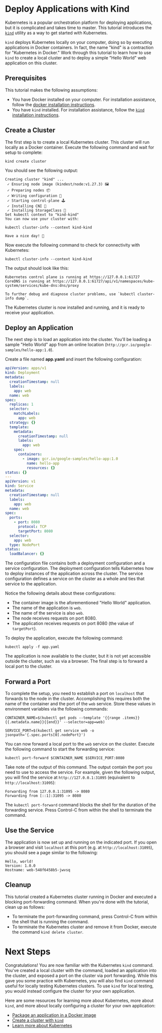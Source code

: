 # Deploy Applications with Kind

Kubernetes is a popular orchestration platform for deploying applications, but it is complicated and takes time to master. This tutorial introduces the [`kind`](https://kind.sigs.k8s.io/) utility as a way to get started with Kubernetes.

`kind` deploys Kubernetes locally on your computer, doing so by executing applications in Docker containers. In fact, the name "kind" is a contraction for "Kubernetes in Docker." Work through this tutorial to learn how to use `kind` to create a local cluster and to deploy a simple "Hello World" web application on this cluster.

## Prerequisites

This tutorial makes the following assumptions:

- You have Docker installed on your computer. For installation assistance, follow the [docker installation instructions](https://docs.docker.com/engine/install/).
- You have `kind` installed. For installation assistance, follow the [`kind` installation instructions](https://kind.sigs.k8s.io/docs/user/quick-start).

## Create a Cluster

The first step is to create a local Kubernetes cluster. This cluster will run locally as a Docker container. Execute the following command and wait for setup to complete:

```shell
kind create cluster
```

You should see the following output:

```
Creating cluster "kind" ...
 ✓ Ensuring node image (kindest/node:v1.27.3) 🖼
 ✓ Preparing nodes 📦
 ✓ Writing configuration 📜
 ✓ Starting control-plane 🕹️
 ✓ Installing CNI 🔌
 ✓ Installing StorageClass 💾
Set kubectl context to "kind-kind"
You can now use your cluster with:

kubectl cluster-info --context kind-kind

Have a nice day! 👋
```

Now execute the following command to check for connectivity with Kubernetes:

```
kubectl cluster-info --context kind-kind
```

The output should look like this:

```
Kubernetes control plane is running at https://127.0.0.1:61727
CoreDNS is running at https://127.0.0.1:61727/api/v1/namespaces/kube-system/services/kube-dns:dns/proxy

To further debug and diagnose cluster problems, use `kubectl cluster-info dump`.
```

The Kubernetes cluster is now installed and running, and it is ready to receive your application.

## Deploy an Application

The next step is to load an application into the cluster. You'll be loading a sample "Hello World" app from an online location (`http://gcr.io/google-samples/hello-app:1.0`).

Create a file named **app.yaml** and insert the following configuration:

```yml
apiVersion: apps/v1
kind: Deployment
metadata:
  creationTimestamp: null
  labels:
    app: web
  name: web
spec:
  replicas: 1
  selector:
    matchLabels:
      app: web
  strategy: {}
  template:
    metadata:
      creationTimestamp: null
      labels:
        app: web
    spec:
      containers:
        - image: gcr.io/google-samples/hello-app:1.0
          name: hello-app
          resources: {}
status: {}
---
apiVersion: v1
kind: Service
metadata:
  creationTimestamp: null
  labels:
    app: web
  name: web
spec:
  ports:
    - port: 8080
      protocol: TCP
      targetPort: 8080
  selector:
    app: web
  type: NodePort
status:
  loadBalancer: {}
```

The configuration file contains both a deployment configuration and a service configuration. The deployment configuration tells Kubernetes how to deploy instances of the application across the cluster. The service configuration defines a service on the cluster as a whole and ties that service to the application.

Notice the following details about these configurations:

- The container image is the aforementioned "Hello World" application.
- The name of the application is `web`.
- The name of the service is also `web`.
- The node receives requests on port 8080.
- The application receives requests on port 8080 (the value of `targetPort`).

To deploy the application, execute the following command:

```shell
kubectl apply -f app.yaml
```

The application is now available to the cluster, but it is not yet accessible outside the cluster, such as via a browser. The final step is to forward a local port to the cluster.

## Forward a Port

To complete the setup, you need to establish a port on `localhost` that forwards to the node in the cluster. Accomplishing this requires both the name of the container and the port of the `web` service. Store these values in environment variables via the following commands:

```shell
CONTAINER_NAME=$(kubectl get pods --template '{{range .items}}{{.metadata.name}}{{end}}' --selector=app=web)

SERVICE_PORT=$(kubectl get service web -o jsonpath='{.spec.ports[0].nodePort}')
```

You can now forward a local port to the `web` service on the cluster. Execute the following command to start the forwarding service:

```shell
kubectl port-forward $CONTAINER_NAME $SERVICE_PORT:8080
```

Take note of the output of this command. The output contain the port you need to use to access the service. For example, given the following output, you will find the service at `http://127.0.0.1:31095` (equivalent to `http://localhost:31095`):

```
Forwarding from 127.0.0.1:31095 -> 8080
Forwarding from [::1]:31095 -> 8080
```

The `kubectl port-forward` command blocks the shell for the duration of the forwarding service. Press Control-C from within the shell to terminate the command.

## Use the Service

The application is now set up and running on the indicated port. If you open a browser and visit `localhost` at this port (e.g. at `http://localhost:31095`), you should see a page similar to the following:

```
Hello, world!
Version: 1.0.0
Hostname: web-548f6458b5-jwvsq
```

## Cleanup

This tutorial created a Kubernetes cluster running in Docker and executed a blocking port-forwarding command. When you're done with the tutorial, clean up as follows:

- To terminate the port-forwarding command, press Control-C from within the shell that is running the command.
- To terminate the Kubernetes cluster and remove it from Docker, execute the command `kind delete cluster`.

# Next Steps

Congratulations! You are now familiar with the Kubernetes `kind` command. You've created a local cluster with the command, loaded an application into the cluster, and exposed a port on the cluster via port forwarding. While this gave you some practice with Kubernetes, you will also find `kind` command useful for locally testing Kubernetes clusters. To use `kind` for local testing, you would instead configure the cluster for your own application.

Here are some resources for learning more about Kubernetes, more about `kind`, and more about locally configuring a cluster for your own application:

- [Package an application in a Docker image](https://docs.docker.com/build/building/packaging/)
- [Create a cluster with `kind`](https://kind.sigs.k8s.io/docs/user/quick-start/#creating-a-cluster)
- [Learn more about Kubernetes](https://kubernetes.io/docs/tutorials/kubernetes-basics/)
